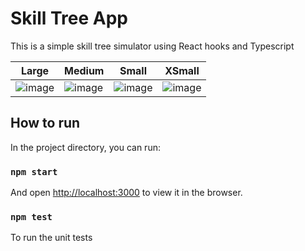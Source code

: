 # Skill Tree App

This is a simple skill tree simulator using React hooks and Typescript


| Large  | Medium | Small | XSmall |
| ------------- | ------------- | ------------- | ------------- |
| ![image](https://github.com/user-attachments/assets/3ddfad8d-a095-4a57-b136-7dae609d28ec)  | ![image](https://github.com/user-attachments/assets/9c8d8d06-d2af-499a-aae3-2fe97f199ad6) | ![image](https://github.com/user-attachments/assets/4feb274a-3903-4176-908d-a4ca1d255ced) | ![image](https://github.com/user-attachments/assets/7ce548a2-237a-48ef-94e6-5ed02ae0f072)  |

## How to run

In the project directory, you can run:

### `npm start`

And open [http://localhost:3000](http://localhost:3000) to view it in the browser.

### `npm test`

To run the unit tests
